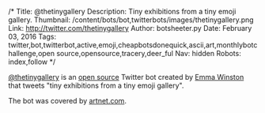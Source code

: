 /*
Title: @thetinygallery
Description: Tiny exhibitions from a tiny emoji gallery.
Thumbnail: /content/bots/bot,twitterbots/images/thetinygallery.png
Link: http://twitter.com/thetinygallery
Author: botsheeter.py
Date: February 03, 2016
Tags: twitter,bot,twitterbot,active,emoji,cheapbotsdonequick,ascii,art,monthlybotchallenge,open source,opensource,tracery,deer_ful
Nav: hidden
Robots: index,follow
*/

[@thetinygallery](https://twitter.com/thetinygallery) is an [open source](https://github.com/emmawinston/thetinygallery) Twitter bot created by [Emma Winston](https://twitter.com/deer_ful) that tweets "tiny exhibitions from a tiny emoji gallery".

The bot was covered by [artnet.com](https://news.artnet.com/art-world/tiny-gallery-emoji-artworks-emma-winston-434894).
